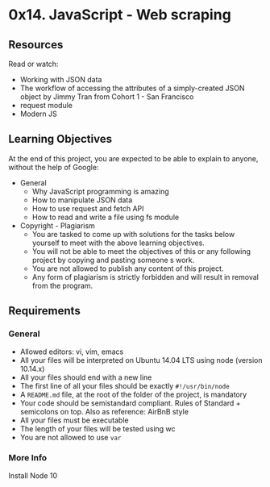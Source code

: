 # 0x14. JavaScript - Web scraping

## Resources
Read or watch:
- Working with JSON data
- The workflow of accessing the attributes of a simply-created JSON object by Jimmy Tran from Cohort 1 - San Francisco
- request module
- Modern JS

## Learning Objectives
At the end of this project, you are expected to be able to explain to anyone, without the help of Google:
- General
    - Why JavaScript programming is amazing
    - How to manipulate JSON data
    - How to use request and fetch API
    - How to read and write a file using fs module
- Copyright - Plagiarism
    - You are tasked to come up with solutions for the tasks below yourself to meet with the above learning objectives.
    - You will not be able to meet the objectives of this or any following project by copying and pasting someone s work.
    - You are not allowed to publish any content of this project.
    - Any form of plagiarism is strictly forbidden and will result in removal from the program.

## Requirements
### General
- Allowed editors: vi, vim, emacs
- All your files will be interpreted on Ubuntu 14.04 LTS using node (version 10.14.x)
- All your files should end with a new line
- The first line of all your files should be exactly `#!/usr/bin/node`
- A `README.md` file, at the root of the folder of the project, is mandatory
- Your code should be semistandard compliant. Rules of Standard + semicolons on top. Also as reference: AirBnB style
- All your files must be executable
- The length of your files will be tested using wc
- You are not allowed to use `var`

### More Info
Install Node 10